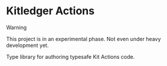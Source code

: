 # Kitledger Actions

> [!WARNING]
>This project is in an experimental phase. Not even under heavy development yet.

Type library for authoring typesafe Kit Actions code.